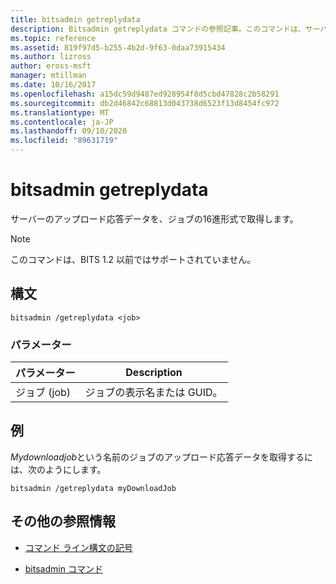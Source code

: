 ```yaml
---
title: bitsadmin getreplydata
description: Bitsadmin getreplydata コマンドの参照記事。このコマンドは、サーバーのアップロード/応答データをジョブの16進形式で取得します。
ms.topic: reference
ms.assetid: 819f97d5-b255-4b2d-9f63-0daa73915434
ms.author: lizross
author: eross-msft
manager: mtillman
ms.date: 10/16/2017
ms.openlocfilehash: a15dc59d9487ed928954f8d5cbd47828c2b58291
ms.sourcegitcommit: db2d46842c68813d043738d6523f13d8454fc972
ms.translationtype: MT
ms.contentlocale: ja-JP
ms.lasthandoff: 09/10/2020
ms.locfileid: "89631719"
---
```

# <a name="bitsadmin-getreplydata"></a>bitsadmin getreplydata

サーバーのアップロード応答データを、ジョブの16進形式で取得します。

> [!NOTE]
> このコマンドは、BITS 1.2 以前ではサポートされていません。

## <a name="syntax"></a>構文

```
bitsadmin /getreplydata <job>
```

### <a name="parameters"></a>パラメーター

| パラメーター | Description |
| -------------- | -------------- |
| ジョブ (job) | ジョブの表示名または GUID。 |

## <a name="examples"></a>例

*Mydownloadjob*という名前のジョブのアップロード応答データを取得するには、次のようにします。

```
bitsadmin /getreplydata myDownloadJob
```

## <a name="additional-references"></a>その他の参照情報

- [コマンド ライン構文の記号](command-line-syntax-key.md)

- [bitsadmin コマンド](bitsadmin.md)
